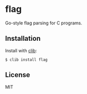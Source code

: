 # flag

  Go-style flag parsing for C programs.

## Installation

  Install with [clib](https://github.com/clibs/clib):

```
$ clib install flag
```

## License

MIT
